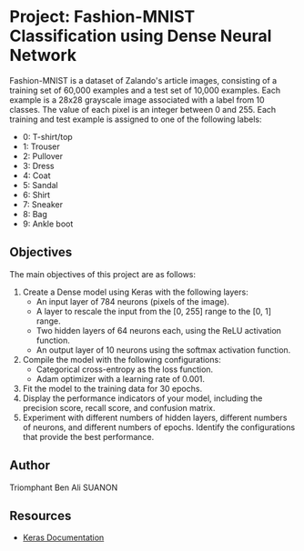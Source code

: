 # Project: Fashion-MNIST Classification using Dense Neural Network

Fashion-MNIST is a dataset of Zalando's article images, consisting of a training set of 60,000 examples and a test set of 10,000 examples. Each example is a 28x28 grayscale image associated with a label from 10 classes. The value of each pixel is an integer between 0 and 255. Each training and test example is assigned to one of the following labels:

- 0: T-shirt/top
- 1: Trouser
- 2: Pullover
- 3: Dress
- 4: Coat
- 5: Sandal
- 6: Shirt
- 7: Sneaker
- 8: Bag
- 9: Ankle boot

## Objectives

The main objectives of this project are as follows:

1. Create a Dense model using Keras with the following layers:
   - An input layer of 784 neurons (pixels of the image).
   - A layer to rescale the input from the [0, 255] range to the [0, 1] range.
   - Two hidden layers of 64 neurons each, using the ReLU activation function.
   - An output layer of 10 neurons using the softmax activation function.
2. Compile the model with the following configurations:
   - Categorical cross-entropy as the loss function.
   - Adam optimizer with a learning rate of 0.001.
3. Fit the model to the training data for 30 epochs.
4. Display the performance indicators of your model, including the precision score, recall score, and confusion matrix.
5. Experiment with different numbers of hidden layers, different numbers of neurons, and different numbers of epochs. Identify the configurations that provide the best performance.

## Author

Triomphant Ben Ali SUANON

## Resources

- [Keras Documentation](https://keras.io/)
